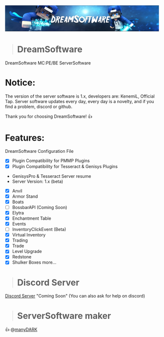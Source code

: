 <p align="center">
  <img src="https://github.com/DreamTeamMCPE/DreamSoftware/blob/master/logo.png">
</p>

> # DreamSoftware
DreamSoftware MC:PE/BE ServerSoftware
# Notice:
The version of the server software is 1.x, developers are: KenemiL, Official Tap.
Server software updates every day, every day is a novelty, and if you find a problem, discord or github.

Thank you for choosing DreamSoftware! :+1:
# Features:
  DreamSoftware Configuration File
- [x] Plugin Compatibility for PMMP Plugins
- [x] Plugin Compatibility for Tesseract & Genisys Plugins
 * GenisysPro & Tesseract Server resume
 * Server Version: 1.x (beta)
- [x] Anvil
- [x] Armor Stand
- [x] Boats
- [ ] BossbarAPI (Coming Soon)
- [x] Elytra
- [x] Enchantment Table
- [x] Events 
- [ ] InventoryClickEvent (Beta)
- [x] Virtual Inventory
- [x] Trading 
- [x] Trade
- [x] Level Upgrade
- [x] Redstone
- [x] Shulker Boxes
more...
> # Discord Server
[Discord Server](https://comingsoon.com/) "Coming Soon"
(You can also ask for help on discord)
> # ServerSoftware maker
:+1: @[manyDARK](https://github.com/manyDARK/)
